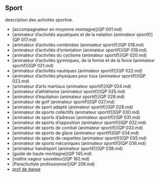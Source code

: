 Sport
------
<!-- var(reference)="Sport" -->
description des activités sportive.


 - [accompagnateur en moyenne montagne](QP 001.md)
 - [animateur d’activités aquatiques et de la natation (animateur sportif)](QP 017.md)
 - [animateur d’activités combinées (animateur sportif)](QP 018.md)
 - [animateur d’activités d’orientation (animateur sportif)](QP 019.md)
 - [animateur d’activités du cyclisme (animateur sportif)](QP 020.md)
 - [animateur d’activités gymniques, de la forme et de la force (animateur sportif)](QP 021.md)
 - [animateur d’activités nautiques (animateur sportif)](QP 022.md)
 - [animateur d’activités physiques pour tous (animateur sportif)](QP 023.md)
 - [animateur d’arts martiaux (animateur sportif)](QP 024.md)
 - [animateur d’athlétisme (animateur sportif)](QP 025.md)
 - [animateur d’équitation (animateur sportif)](QP 026.md)
 - [animateur de golf (animateur sportif)](QP 027.md)
 - [animateur de sport adapté (animateur sportif)](QP 028.md)
 - [animateur de sports collectifs (animateur sportif)](QP 030.md)
 - [animateur de sports d’adresse (animateur sportif)](QP 031.md)
 - [animateur de sports d’opposition (animateur sportif)](QP 032.md)
 - [animateur de sports de combat (animateur sportif)](QP 033.md)
 - [animateur de sports de glace (animateur sportif)](QP 034.md)
 - [animateur de sports de raquettes (animateur sportif)](QP 035.md)
 - [animateur de sports mécaniques (animateur sportif)](QP 036.md)
 - [animateur handisport (animateur sportif)](QP 038.md)
 - [guide de haute montagne](QP 145.md)
 - [maître nageur sauveteur](QP 162.md)
 - [Parachutiste professionnel](QP 206.md)
 - [prof de danse](DS053_prof_de_danse.md)
 